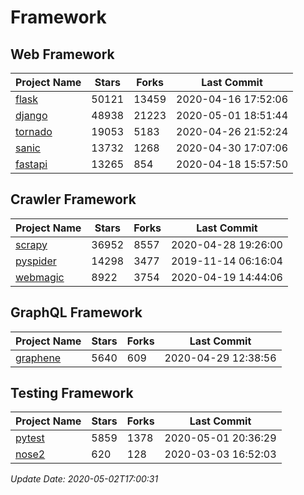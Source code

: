 # Framework

## Web Framework

| Project Name | Stars | Forks | Last Commit |
| ------------ | ----- | ----- | ----------- |
| [flask](https://github.com/pallets/flask) | 50121 | 13459 | 2020-04-16 17:52:06 |
| [django](https://github.com/django/django) | 48938 | 21223 | 2020-05-01 18:51:44 |
| [tornado](https://github.com/tornadoweb/tornado) | 19053 | 5183 | 2020-04-26 21:52:24 |
| [sanic](https://github.com/huge-success/sanic) | 13732 | 1268 | 2020-04-30 17:07:06 |
| [fastapi](https://github.com/tiangolo/fastapi) | 13265 | 854 | 2020-04-18 15:57:50 |

## Crawler Framework

| Project Name | Stars | Forks | Last Commit |
| ------------ | ----- | ----- | ----------- |
| [scrapy](https://github.com/scrapy/scrapy) | 36952 | 8557 | 2020-04-28 19:26:00 |
| [pyspider](https://github.com/binux/pyspider) | 14298 | 3477 | 2019-11-14 06:16:04 |
| [webmagic](https://github.com/code4craft/webmagic) | 8922 | 3754 | 2020-04-19 14:44:06 |

## GraphQL Framework

| Project Name | Stars | Forks | Last Commit |
| ------------ | ----- | ----- | ----------- |
| [graphene](https://github.com/graphql-python/graphene) | 5640 | 609 | 2020-04-29 12:38:56 |

## Testing Framework

| Project Name | Stars | Forks | Last Commit |
| ------------ | ----- | ----- | ----------- |
| [pytest](https://github.com/pytest-dev/pytest) | 5859 | 1378 | 2020-05-01 20:36:29 |
| [nose2](https://github.com/nose-devs/nose2) | 620 | 128 | 2020-03-03 16:52:03 |

*Update Date: 2020-05-02T17:00:31*